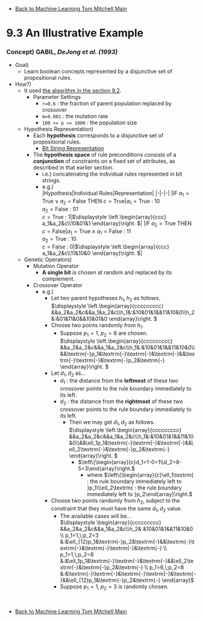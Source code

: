 * [Back to Machine Learning Tom Mitchell Main](../../main.md)

# 9.3 An Illustrative Example

### Concept) GABIL, *DeJong et al. (1993)*
- Goal)
  - Learn boolean concepts represented by a disjunctive set of propositional rules.
- How?)
  - It used [the algorithm in the section 9.2](../02/note.md#algorithm-genetic-algorithm-ga).
    - Parameter Settings
      - ```r=0.6``` : the fraction of parent population replaced by crossover
      - ```m=0.001``` : the mutation rate
      - ```100 <= p <= 1000``` : the population size
  - Hypothesis Representation)
    - Each **hypothesis** corresponds to a disjunctive set of propositional rules.
      - [Bit String Representation](../02/note.md#tech-bit-string-representation)
    - The **hypothesis space** of rule preconditions consists of a **conjunction** of constraints on a fixed set of attributes, as described in that earlier section.
      - i.e.) concatenating the individual rules represented in bit strings.
      - e.g.)    
        |Hypothesis|Individual Rules|Representation|
        |-|-|-|
        |$\textrm{IF } a_1=\textrm{True} \vee a_2=\textrm{False THEN } c=\textrm{True}$|$a_1=\textrm{True}$ : $10$<br>$a_2=\textrm{False}$ : $01$<br>$c=\textrm{True}$ : $1$|$`\displaystyle \left.\begin{array}{ccc} a_1&a_2&c\\10&01&1 \end{array}\right. `$|
        |$\textrm{IF } a_2=\textrm{True THEN } c=\textrm{False}$|$a_1=\textrm{True} \wedge a_1=\textrm{False}$ : $11$<br>$a_2=\textrm{True}$ : $10$<br>$c=\textrm{False}$ : $0$|$`\displaystyle \left.\begin{array}{ccc} a_1&a_2&c\\11&10&0 \end{array}\right. `$|
  - Genetic Operators)
    - Mutation Operator
      - **A single bit** is chosen at random and replaced by its complement.
    - Crossover Operator
      - e.g.)
        - Let two parent hypotheses $h_1,h_2$ as follows.   
          $`\displaystyle \left.\begin{array}{ccccccccc} &&a_2&a_2&c&&a_1&a_2&c\\h_1&:&10&01&1&&11&10&0\\h_2&:&01&11&0&&10&01&0 \end{array}\right. `$
        - Choose two points randomly from $h_1$.
          - Suppose $`p_1=1,\;p_2=8`$ are chosen.   
            $`\displaystyle \left.\begin{array}{ccccccccc} &&a_2&a_2&c&&a_1&a_2&c\\h_1&:&10&01&1&&11&10&0\\&&\textrm{-}p_1&\textrm{-}\textrm{-}&\textrm{-}&&\textrm{-}\textrm{-}&\textrm{-}p_2&\textrm{-} \end{array}\right. `$
        - Let $d_1,d_2$ as...
          - $d_1$ : the distance from the **leftmost** of these two crossover points to the rule boundary immediately to its left.
          - $d_2$ : the distance from the **rightmost** of these two crossover points to the rule boundary immediately to its left.
            - Then we may get $d_1,d_2$ as follows.   
              $`\displaystyle \left.\begin{array}{ccccccccc} &&a_2&a_2&c&&a_1&a_2&c\\h_1&:&10&01&1&&11&10&0\\&&\ell_1p_1&\textrm{-}\textrm{-}&\textrm{-}&&\ell_2\textrm{-}&\textrm{-}p_2&\textrm{-} \end{array}\right. `$
                - $`\left\{\begin{array}{c}d_1=1-0=1\\d_2=8-5=3\end{array}\right.`$
                  - where $`\left\{\begin{array}{c}\ell_1\textrm{ : the rule boundary immediately left to }p_1\\\ell_2\textrm{ : the rule boundary immediately left to }p_2\end{array}\right.`$
        - Choose two points randomly from $h_2$, subject to the constraint that they must have the same $d_1,d_2$ value.
          - The available cases will be...   
            $`\displaystyle \begin{array}{ccccccccc} &&a_2&a_2&c&&a_1&a_2&c\\h_2& &10&01&1&&11&10&0 \\ p_1=1,\;p_2=3 &:&\ell_{12}p_1&\textrm{-}p_2&\textrm{-}&&\textrm{-}\textrm{-}&\textrm{-}\textrm{-}&\textrm{-} \\ p_1=1,\;p_2=8 &:&\ell_1p_1&\textrm{-}\textrm{-}&\textrm{-}&&\ell_2\textrm{-}&\textrm{-}p_2&\textrm{-} \\ p_1=6,\;p_2=8 &:&\textrm{-}\textrm{-}&\textrm{-}\textrm{-}&\textrm{-}&&\ell_{12}p_1&\textrm{-}p_2&\textrm{-} \end{array}`$
          - Suppose $`p_1=1,\;p_2=3`$ is randomly chosen.






<br>

* [Back to Machine Learning Tom Mitchell Main](../../main.md)